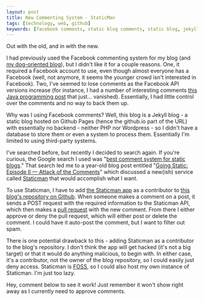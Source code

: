 ```yaml
---
layout: post
title: New Commenting System - StaticMan
tags: [technology, web, github]
keywords: [facebook comments, static blog comments, static blog, jekyll comments, github comments, github pages comments, comments, staticman]
---
```


Out with the old, and in with the new.

I had previously used the Facebook commenting system for my blog (and [my dog-oriented blog](http://www.puppy-snuggles.com/)), but I didn't like it for a couple reasons. One, it required a Facebook account to use, even though almost everyone has a Facebook (well, not anymore, it seems the younger crowd isn't interested in Facebook). Two, I've seemed to lose comments as the Facebook API versions increase (for instance, I had a number of interesting comments [this Java programming post](http://hendrixjoseph.github.io/four_java_limitations_you_may_never_encounter/) that just... vanished). Essentially, I had little control over the comments and no way to back them up.

Why was I using Facebook comments? Well, this blog is a Jekyll blog - a static blog hosted on Github Pages (hence the github.io part of the URL) with essentially no backend - neither PHP nor Wordpress - so I didn't have a database to store them or even a system to process them. Essentially I'm limited to using third-party systems.

I've searched before, but recently I decided to search again. If you're curious, the Google search I used was "[best comment system for static blogs](https://www.google.com/search?q=best+comment+system+for+static+blogs)." That search led me to a year-old blog post entitled "[Going Static: Episode II — Attack of the Comments](https://mademistakes.com/articles/jekyll-static-comments/)" which discussed a new(ish) service called [Staticman](https://staticman.net/) that would accomplish what I want.

To use Staticman, I have to add [the Staticman app](https://github.com/staticmanapp) as a contributor to [this blog's repository on Github](https://github.com/hendrixjoseph/hendrixjoseph.github.io). When someone makes a comment on a post, it sends a POST request with the required information to the Staticman API, which then makes a [pull request](https://github.com/hendrixjoseph/hendrixjoseph.github.io/pulls) with the new comment. From there I either approve or deny the pull request, which will either post or delete the comment. I could have it auto-post the comment, but I want to filter out spam.

There is one potential drawback to this - adding Staticman as a contributor to the blog's repository. I don't think the app will get hacked (it's not a big target) or that it would do anything malicious, to begin with. In either case, it's a contributor, not the owner of the blog repository, so I could easily just deny access. Staticman is [FOSS](https://en.wikipedia.org/wiki/Free_and_open-source_software), so I could also host my own instance of Staticman. I'm just too lazy.

Hey, comment below to see it work! Just remember it won't show right away as I currently need to approve comments.
